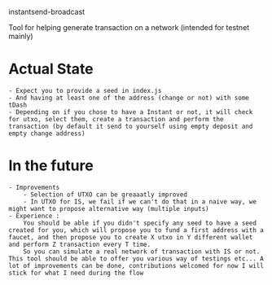 instantsend-broadcast

Tool for helping generate transaction on a network (intended for testnet mainly)

# Actual State

    - Expect you to provide a seed in index.js
    - And having at least one of the address (change or not) with some tDash
    - Depending on if you chose to have a Instant or not, it will check for utxo, select them, create a transaction and perform the transaction (by default it send to yourself using empty deposit and empty change address)

# In the future
    - Improvements
        - Selection of UTXO can be greaaatly improved
        - In UTXO for IS, we fail if we can't do that in a naive way, we might want to propose alternative way (multiple inputs)
    - Experience :
        You should be able if you didn't specify any seed to have a seed created for you, which will propose you to fund a first address with a faucet, and then propose you to create X utxo in Y different wallet and perform Z transaction every T time.
        So you can simulate a real network of transaction with IS or not. This tool should be able to offer you various way of testings etc... A lot of improvements can be done, contributions welcomed for now I will stick for what I need during the flow

